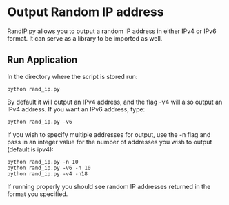 # Output Random IP address

RandIP.py allows you to output a random IP address in either IPv4 or IPv6 format.  It can serve as a library to be imported as well.  

## Run Application

In the directory where the script is stored run:

```
python rand_ip.py
```

By default it will output an IPv4 address, and the flag -v4 will also output an IPv4 address.  If you want an IPv6 address, type:

```
python rand_ip.py -v6
```

If you wish to specify multiple addresses for output, use the -n flag and pass in an integer value for the number of addresses you wish to output (default is ipv4):

```
python rand_ip.py -n 10
python rand_ip.py -v6 -n 10
python rand_ip.py -v4 -n18
```

If running properly you should see random IP addresses returned in the format you specified.
